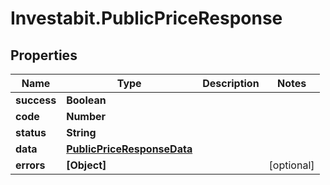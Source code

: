 # Investabit.PublicPriceResponse

## Properties
Name | Type | Description | Notes
------------ | ------------- | ------------- | -------------
**success** | **Boolean** |  | 
**code** | **Number** |  | 
**status** | **String** |  | 
**data** | [**PublicPriceResponseData**](PublicPriceResponseData.md) |  | 
**errors** | **[Object]** |  | [optional] 


